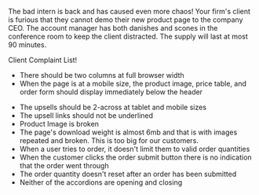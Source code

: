 The bad intern is back and has caused even more chaos! Your firm's client is furious that they cannot demo their new product page to the company CEO. The account manager has both danishes and scones in the conference room to keep the client distracted. The supply will last at most 90 minutes.

Client Complaint List!

<!-- * The header should have a black background, tan links, etc. -->
<!-- * The logo is huge! It shouldn't be more than 70px -->
<!-- * The typography on the introduction looks off - why is the text sans serif? -->
<!-- * The history title is HUGE -->
<!-- * The pricing table layout is screwy -->
<!-- * The pricing table should have centered text -->
<!-- * The form and notice layout is horribly screwy -->
<!-- * The CTA text should be white -->
* There should be two columns at full browser width
* When the page is at a mobile size, the product image, price table, and order form should display immediately below the header
<!-- * The upsells are all the same product. It should go: Cochin, Augsburger, Rhode Island Red, and Orpington -->
* The upsells should be 2-across at tablet and mobile sizes
* The upsell links should not be underlined
* Product Image is broken
* The page's download weight is almost 6mb and that is with images repeated and broken. This is too big for our customers.
* When a user tries to order, it doesn't limit them to valid order quantities
* When the customer clicks the order submit button there is no indication that the order went through
* The order quantity doesn't reset after an order has been submitted
* Neither of the accordions are opening and closing




